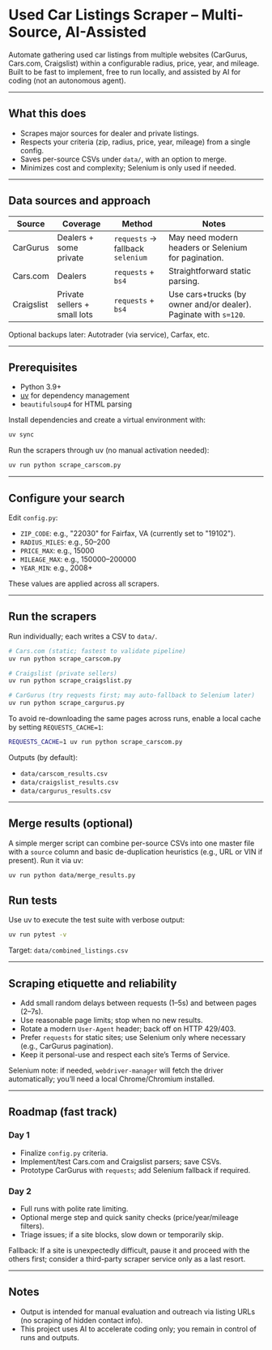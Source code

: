 # Used Car Listings Scraper – Multi-Source, AI-Assisted

Automate gathering used car listings from multiple websites (CarGurus, Cars.com, Craigslist) within a configurable radius, price, year, and mileage. Built to be fast to implement, free to run locally, and assisted by AI for coding (not an autonomous agent).

---

## What this does

- Scrapes major sources for dealer and private listings.
- Respects your criteria (zip, radius, price, year, mileage) from a single config.
- Saves per-source CSVs under `data/`, with an option to merge.
- Minimizes cost and complexity; Selenium is only used if needed.

---

## Data sources and approach

| Source     | Coverage                     | Method                 | Notes |
|------------|------------------------------|------------------------|-------|
| CarGurus   | Dealers + some private       | `requests` → fallback `selenium` | May need modern headers or Selenium for pagination. |
| Cars.com   | Dealers                       | `requests` + `bs4`     | Straightforward static parsing. |
| Craigslist | Private sellers + small lots | `requests` + `bs4`     | Use cars+trucks (by owner and/or dealer). Paginate with `s=120`. |

Optional backups later: Autotrader (via service), Carfax, etc.

---

## Prerequisites

- Python 3.9+
- [uv](https://docs.astral.sh/uv/) for dependency management
- `beautifulsoup4` for HTML parsing

Install dependencies and create a virtual environment with:

```bash
uv sync
```

Run the scrapers through uv (no manual activation needed):

```bash
uv run python scrape_carscom.py
```

---

## Configure your search

Edit `config.py`:

- `ZIP_CODE`: e.g., "22030" for Fairfax, VA (currently set to "19102").
- `RADIUS_MILES`: e.g., 50–200
- `PRICE_MAX`: e.g., 15000
- `MILEAGE_MAX`: e.g., 150000–200000
- `YEAR_MIN`: e.g., 2008+

These values are applied across all scrapers.

---

## Run the scrapers

Run individually; each writes a CSV to `data/`.

```bash
# Cars.com (static; fastest to validate pipeline)
uv run python scrape_carscom.py

# Craigslist (private sellers)
uv run python scrape_craigslist.py

# CarGurus (try requests first; may auto-fallback to Selenium later)
uv run python scrape_cargurus.py
```

To avoid re-downloading the same pages across runs, enable a local cache by
setting `REQUESTS_CACHE=1`:

```bash
REQUESTS_CACHE=1 uv run python scrape_carscom.py
```

Outputs (by default):

- `data/carscom_results.csv`
- `data/craigslist_results.csv`
- `data/cargurus_results.csv`

---

## Merge results (optional)

A simple merger script can combine per-source CSVs into one master file with a `source` column and basic de-duplication heuristics (e.g., URL or VIN if present). Run it via uv:

```bash
uv run python data/merge_results.py
```

## Run tests

Use uv to execute the test suite with verbose output:

```bash
uv run pytest -v
```

Target: `data/combined_listings.csv`

---

## Scraping etiquette and reliability

- Add small random delays between requests (1–5s) and between pages (2–7s).
- Use reasonable page limits; stop when no new results.
- Rotate a modern `User-Agent` header; back off on HTTP 429/403.
- Prefer `requests` for static sites; use Selenium only where necessary (e.g., CarGurus pagination).
- Keep it personal-use and respect each site’s Terms of Service.

Selenium note: if needed, `webdriver-manager` will fetch the driver automatically; you’ll need a local Chrome/Chromium installed.

---

## Roadmap (fast track)

### Day 1

- Finalize `config.py` criteria.
- Implement/test Cars.com and Craigslist parsers; save CSVs.
- Prototype CarGurus with `requests`; add Selenium fallback if required.

### Day 2

- Full runs with polite rate limiting.
- Optional merge step and quick sanity checks (price/year/mileage filters).
- Triage issues; if a site blocks, slow down or temporarily skip.

Fallback: If a site is unexpectedly difficult, pause it and proceed with the others first; consider a third-party scraper service only as a last resort.

---

## Notes

- Output is intended for manual evaluation and outreach via listing URLs (no scraping of hidden contact info).
- This project uses AI to accelerate coding only; you remain in control of runs and outputs.
